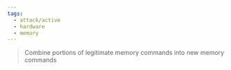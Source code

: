 ```yaml
---
tags:
  - attack/active
  - hardware
  - memory
---
```


>Combine portions of legitimate memory commands into new memory commands






